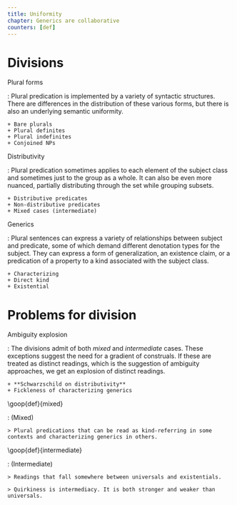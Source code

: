 ```yaml
---
title: Uniformity
chapter: Generics are collaborative
counters: [def]
---
```


# Divisions

Plural forms

: Plural predication is implemented by a variety of syntactic structures. There are differences in the distribution of these various forms, but there is also an underlying semantic uniformity.

    + Bare plurals
    + Plural definites
    + Plural indefinites
    + Conjoined NPs

 Distributivity

: Plural predication sometimes applies to each element of the subject class and sometimes just to the group as a whole. It can also be even more nuanced, partially distributing through the set while grouping subsets.

    + Distributive predicates
    + Non-distributive predicates
    + Mixed cases (intermediate)

Generics

: Plural sentences can express a variety of relationships between subject and predicate, some of which demand different denotation types for the subject. They can express a form of generalization, an existence claim, or a predication of a property to a kind associated with the subject class.

    + Characterizing
    + Direct kind
    + Existential

# Problems for division

Ambiguity explosion

: The divisions admit of both *mixed* and *intermediate* cases. These exceptions suggest the need for a gradient of construals. If these are treated as distinct readings, which is the suggestion of ambiguity approaches, we get an explosion of distinct readings.

    + **Schwarzschild on distributivity**
    + Fickleness of characterizing generics

\goop{def}{mixed}

: (Mixed)

    > Plural predications that can be read as kind-referring in some contexts and characterizing generics in others.

\goop{def}{intermediate}

: (Intermediate)

    > Readings that fall somewhere between universals and existentials.

    > Quirkiness is intermediacy. It is both stronger and weaker than universals.
